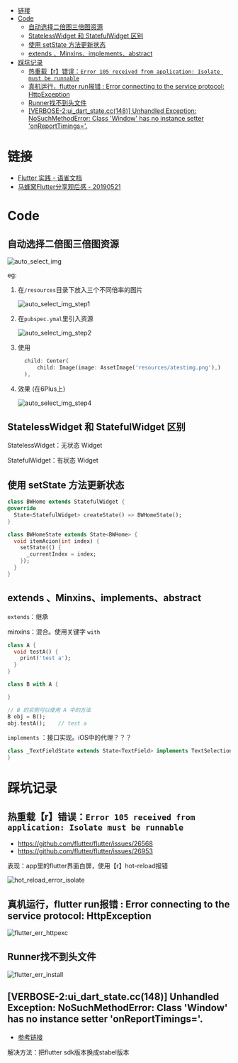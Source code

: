 - [链接](#链接)
- [Code](#code)
  - [自动选择二倍图三倍图资源](#自动选择二倍图三倍图资源)
  - [StatelessWidget 和 StatefulWidget 区别](#statelesswidget-和-statefulwidget-区别)
  - [使用 setState 方法更新状态](#使用-setstate-方法更新状态)
  - [extends 、Minxins、implements、abstract](#extends-minxinsimplementsabstract)
- [踩坑记录](#踩坑记录)
  - [热重载【r】错误：`Error 105 received from application: Isolate must be runnable`](#热重载r错误error-105-received-from-application-isolate-must-be-runnable)
  - [真机运行，flutter run报错 : Error connecting to the service protocol: HttpException](#真机运行flutter-run报错--error-connecting-to-the-service-protocol-httpexception)
  - [Runner找不到头文件](#runner找不到头文件)
  - [[VERBOSE-2:ui_dart_state.cc(148)] Unhandled Exception: NoSuchMethodError: Class 'Window' has no instance setter 'onReportTimings='.](#verbose-2ui_dart_statecc148-unhandled-exception-nosuchmethoderror-class-window-has-no-instance-setter-onreporttimings)


# 链接

+ [Flutter 实践 - 语雀文档](https://www.yuque.com/docs/share/6b275965-74d5-41b4-8879-8d39ffa1622e?)
+ [马蜂窝Flutter分享观后感 - 20190521](https://shimo.im/slides/mqu8dFUTkpAPRuwT/) 

# Code
 
## 自动选择二倍图三倍图资源

  ![auto_select_img](../../src/imgs/flutter/tips/auto_select_img.png)

  eg: 

  1. 在`/resources`目录下放入三个不同倍率的图片

     ![auto_select_img_step1](../../src/imgs/flutter/tips/auto_select_img_step1.png)

  2. 在`pubspec.ymal`里引入资源

     ![auto_select_img_step2](../../src/imgs/flutter/tips/auto_select_img_step2.png)

  3. 使用

     ```dart
       child: Center(
           child: Image(image: AssetImage('resources/atestimg.png'),)
       ),
     ```

  4. 效果 (在6Plus上)

     ![auto_select_img_step4](../../src/imgs/flutter/tips/auto_select_img_step4.png)

## StatelessWidget 和 StatefulWidget 区别

StatelessWidget：无状态 Widget

StatefulWidget：有状态 Widget

## 使用 setState 方法更新状态

```dart
class BWHome extends StatefulWidget {
@override
  State<StatefulWidget> createState() => BWHomeState();
}

class BWHomeState extends State<BWHome> {
  void itemAcion(int index) {
    setState(() {
      _currentIndex = index;
    });
  }
}
```   

## extends 、Minxins、implements、abstract

`extends`：继承

minxins：混合。使用关键字 `with`

```dart
class A {
  void testA() {
    print('test a');
  }
}

class B with A {

}

// B 的实例可以使用 A 中的方法
B obj = B();
obj.testA();	// test a
```

`implements` ：接口实现。iOS中的代理？？？

```dart
class _TextFieldState extends State<TextField> implements TextSelectionGestureDetectorBuilderDelegate {
}
``` 
# 踩坑记录

## 热重载【r】错误：`Error 105 received from application: Isolate must be runnable`

  + https://github.com/flutter/flutter/issues/26568
  + https://github.com/flutter/flutter/issues/26953

  表现：app里的flutter界面白屏，使用【r】hot-reload报错

  ![hot_reload_error_isolate](../../src/imgs/flutter/hot_reload_error_isolate.png)

## 真机运行，flutter run报错 : Error connecting to the service protocol: HttpException

  ![flutter_err_httpexc](../../src/imgs/flutter/tips/flutter_err_httpexc.png)

## Runner找不到头文件

  ![flutter_err_install](../../src/imgs/flutter/tips/flutter_err_install.png)

## [VERBOSE-2:ui_dart_state.cc(148)] Unhandled Exception: NoSuchMethodError: Class 'Window' has no instance setter 'onReportTimings='.

  + [参考链接](https://github.com/brianegan/flutter_redux/issues/142)

  解决方法：把flutter sdk版本换成stabel版本

 
